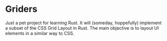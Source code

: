 # Griders
Just a pet project for learning Rust.
It will (someday, hoppefully) implement a subset of the CSS Grid Layout in Rust.
The main objective is to layout UI elements in a similar way to CSS.
